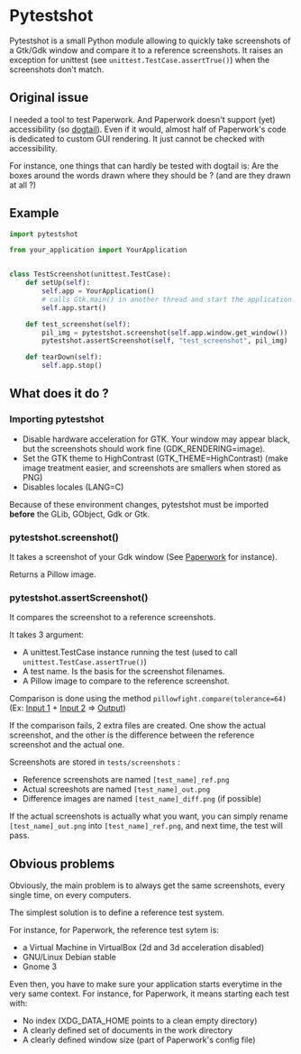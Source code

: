 # Pytestshot

Pytestshot is a small Python module allowing to quickly take
screenshots of a Gtk/Gdk window and compare it to a reference
screenshots. It raises an exception for unittest
(see ```unittest.TestCase.assertTrue()```) when the screenshots
don't match.


## Original issue

I needed a tool to test Paperwork. And Paperwork doesn't support (yet)
accessibility (so [dogtail](https://fedorahosted.org/dogtail/)).
Even if it would, almost half of Paperwork's code is dedicated to custom
GUI rendering. It just cannot be checked with accessibility.

For instance, one things that can hardly be tested with dogtail is:
Are the boxes around the words drawn where they should be ?
(and are they drawn at all ?)


## Example

```py
import pytestshot

from your_application import YourApplication


class TestScreenshot(unittest.TestCase):
    def setUp(self):
        self.app = YourApplication()
        # calls Gtk.main() in another thread and start the application
        self.app.start()

    def test_screenshot(self):
        pil_img = pytestshot.screenshot(self.app.window.get_window())
        pytestshot.assertScreenshot(self, "test_screenshot", pil_img)

    def tearDown(self):
        self.app.stop()
```


## What does it do ?

### Importing pytestshot

* Disable hardware acceleration for GTK. Your window may appear black,
  but the screenshots should work fine (GDK\_RENDERING=image).
* Set the GTK theme to HighContrast (GTK\_THEME=HighContrast) (make
  image treatment easier, and screenshots are smallers when stored
  as PNG)
* Disables locales (LANG=C)

Because of these environment changes, pytestshot must be imported
**before** the GLib, GObject, Gdk or Gtk.


### pytestshot.screenshot()

It takes a screenshot of your Gdk window (See
[Paperwork](https://github.com/jflesch/paperwork-tests/blob/unstable/tests/screenshots/test_main_win_start_ref.png)
for instance).

Returns a Pillow image.


### pytestshot.assertScreenshot()

It compares the screenshot to a reference screenshots.

It takes 3 argument:
* A unittest.TestCase instance running the test
  (used to call ```unittest.TestCase.assertTrue()```)
* A test name. Is the basis for the screenshot filenames.
* A Pillow image to compare to the reference screenshot.

Comparison is done using the method
```pillowfight.compare(tolerance=64)```
(Ex: [Input 1](https://raw.githubusercontent.com/jflesch/libpillowfight/master/tests/data/black_border_problem.jpg) + [Input 2](https://raw.githubusercontent.com/jflesch/libpillowfight/master/tests/data/black_border_problem_blackfilter.jpg) => [Output](https://raw.githubusercontent.com/jflesch/libpillowfight/master/tests/data/black_border_problem_diff.jpg))

If the comparison fails, 2 extra files are created. One show
the actual screenshot, and the other is the difference between
the reference screenshot and the actual one.

Screenshots are stored in ```tests/screenshots``` :
* Reference screenshots are named ```[test_name]_ref.png```
* Actual screeshots are named ```[test_name]_out.png```
* Difference images are named ```[test_name]_diff.png``` (if possible)

If the actual screenshots is actually what you want, you can simply
rename ```[test_name]_out.png``` into ```[test_name]_ref.png```,
and next time, the test will pass.


## Obvious problems

Obviously, the main problem is to always get the same screenshots, every
single time, on every computers.

The simplest solution is to define a reference test system.

For instance, for Paperwork, the reference test sytem is:
* a Virtual Machine in VirtualBox (2d and 3d acceleration disabled)
* GNU/Linux Debian stable
* Gnome 3

Even then, you have to make sure your application starts everytime in the
very same context. For instance, for Paperwork, it means starting each
test with:
* No index (XDG_DATA_HOME points to a clean empty directory)
* A clearly defined set of documents in the work directory
* A clearly defined window size (part of Paperwork's config file)
